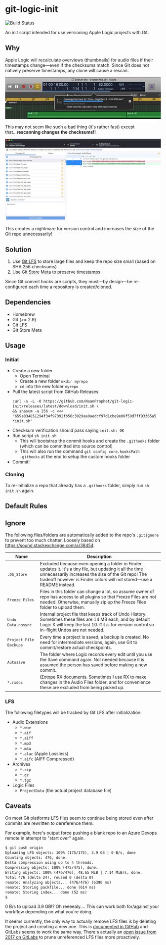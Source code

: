 # git-logic-init
[![Build Status](https://travis-ci.org/NaanProphet/git-logic-init.svg?branch=master)](https://travis-ci.org/NaanProphet/git-logic-init)

An init script intended for use versioning Apple Logic projects with Git.

## Why

Apple Logic will recalculate overviews (thumbnails) for audio files if their timestamps change—even if the checksums match. Since Git does not natively preserve timestamps, any clone will cause a rescan.

![Logic project re-creating overview for audio files after Git clone](https://github.com/NaanProphet/git-logic-init/raw/master/docs/creating-overview.png)

This may not seem like such a bad thing (it's rather fast) except that...**rescanning changes the checksums!!**

![Checksums changed after opening Logic project - closed without saving](https://github.com/NaanProphet/git-logic-init/raw/master/docs/checksums-changed.png)

This creates a nightmare for version control and increases the size of the Git repo unnecessarily!

## Solution

1. Use [Git LFS](https://github.com/git-lfs/git-lfs) to store large files and keep the repo size small (based on SHA 256 checksums)
2. Use [Git Store Meta](https://github.com/danny0838/git-store-meta) to preserve timestamps

Since Git commit hooks are scripts, they must—by design—be re-configured each time a repository is created/cloned.

## Dependencies

* Homebrew
* Git (>= 2.9)
* Git LFS
* Git Store Meta

## Usage

### Initial

* Create a new folder
  * Open Terminal
  * Create a new folder `mkdir myrepo`
  * `cd` into the new folder `myrepo`
* Pull the latest script from GitHub Releases
  ```
  curl -s -L -O https://github.com/NaanProphet/git-logic-init/releases/latest/download/init.sh \
  && shasum -a 256 -c <<< "659a034851294f34f97392fb56c3929aa0aedcf97d1cbe9e06f59d7ff93365a5 *init.sh"
  ```
* Checksum verification should pass saying `init.sh: OK`
* Run script `sh init.sh`
  * This will bootstrap the commit hooks and create the `.githooks` folder (which can be committed into source control)
  * This will also run the command `git config core.hooksPath .githooks` at the end to setup the custom hooks folder
* Commit!

### Cloning

To re-initialize a repo that already has a `.githooks` folder, simply run `sh init.sh` again.

## Default Rules

## Ignore

The following files/folders are automatically added to the repo's `.gitignore` to prevent too much chatter. Loosely based on https://sound.stackexchange.com/a/38454.

| Name | Description |
| --- | --- |
| `.DS_Store` | Excluded because even opening a folder in Finder updates it. It's a tiny file, but updating it all the time unnecessarily increases the size of the Git repo! The tradeoff however is Finder colors will not stored—use a README instead. |
| `Freeze Files` | Files in this folder can change a lot, so assume owner of repo has access to all plugins so that Freeze Files are not needed. Otherwise, manually zip up the Freeze Files folder to upload them.
| `Undo Data.nosync` | Internal project file that keeps track of Undo History. Sometimes these files are 14 MB each, and by default Logic X will keep the last 10. Git *is* for version control so in-flight Undos are not needed.
| `Project File Backups` | Every time a project is saved, a backup is created. No need for intermediate versions, again, use Git to commit/restore actual checkpoints.
| `Autosave` | The folder where Logic records every edit until you use the Save command again. Not needed because it is assumed the person has saved before making a new commit. |
| `*.rxdoc` | iZotope RX documents. Sometimes I use RX to make changes in the Audio Files folder, and for convenience these are excluded from being picked up. |

### LFS

The following filetypes will be tracked by Git LFS after initialization:

* Audio Extensions
  * `*.wav`
  * `*.aif`
  * `*.aiff`
  * `*.mp3`
  * `*.m4a`
  * `*.alac` (Apple Lossless)
  * `*.aifc` (AIFF Compressed)
* Archives
  * `*.zip`
  * `*.gz`
  * `*.tgz`
* Logic Files
  * `ProjectData` (the actual project database file)

## Caveats

On most Git platforms LFS files seem to continue being stored even after commits are rewritten to dereference them.

For example, here's output force pushing a blank repo to an Azure Devops remote in attempt to "start over" again.

```
$ git push origin
Uploading LFS objects: 100% (175/175), 3.9 GB | 0 B/s, done                     
Counting objects: 476, done.
Delta compression using up to 4 threads.
Compressing objects: 100% (475/475), done.
Writing objects: 100% (476/476), 48.65 MiB | 7.14 MiB/s, done.
Total 476 (delta 24), reused 0 (delta 0)
remote: Analyzing objects... (476/476) (6396 ms)
remote: Storing packfile... done (614 ms)
remote: Storing index... done (52 ms)
$
```

0 B/s to upload 3.9 GB!? Oh reeeealy.... This can work both for/against your workflow depending on what you're doing.

It seems currently, the only way to actually remove LFS files is by deleting the project and creating a new one. This is [documented in GitHub](https://help.github.com/en/github/managing-large-files/removing-files-from-git-large-file-storage#git-lfs-objects-in-your-repository) and GitLabs seems to work the same way. There's actually an [open issue from 2017 on GitLabs](https://gitlab.com/gitlab-org/gitlab/issues/17711) to prune unreferenced LFS files more proactively.

